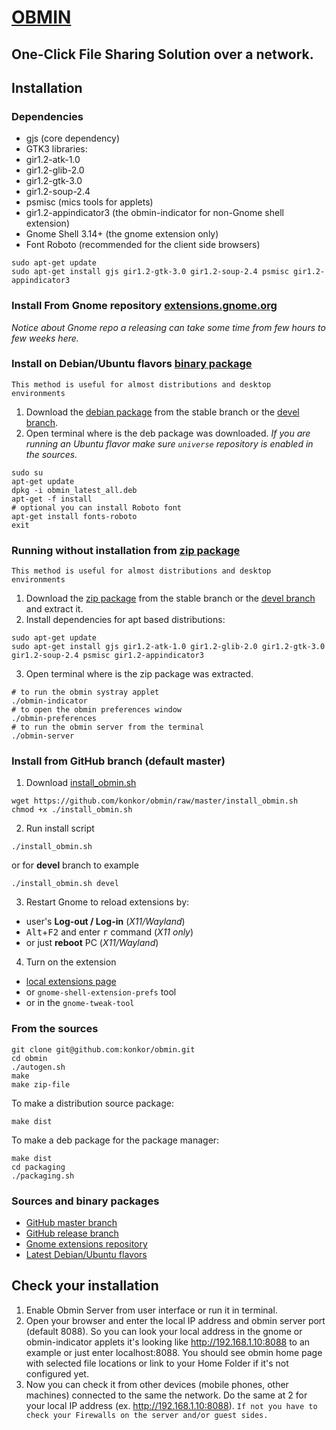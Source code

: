 # [OBMIN](https://extensions.gnome.org/extension/1254/obmin/)
**One-Click** File Sharing Solution over a network.
-----

## Installation
### Dependencies
* gjs (core dependency)
* GTK3 libraries:
 * gir1.2-atk-1.0
 * gir1.2-glib-2.0
 * gir1.2-gtk-3.0
 * gir1.2-soup-2.4
* psmisc (mics tools for applets)
* gir1.2-appindicator3 (the obmin-indicator for non-Gnome shell extension)
* Gnome Shell 3.14+ (the gnome extension only)
* Font Roboto (recommended for the client side browsers)

```
sudo apt-get update
sudo apt-get install gjs gir1.2-gtk-3.0 gir1.2-soup-2.4 psmisc gir1.2-appindicator3
```

### Install From Gnome repository [extensions.gnome.org](https://extensions.gnome.org/extension/1254/obmin/)
_Notice about Gnome repo a releasing can take some time from few hours to few weeks here._

### Install on Debian/Ubuntu flavors [binary package](#sources-and-binary-packages)
`This method is useful for almost distributions and desktop environments`
1. Download the [debian package](https://github.com/konkor/obmin/raw/master/releases/obmin_latest_all.deb) from the stable branch or the [devel branch](https://github.com/konkor/obmin/raw/devel/releases/obmin_latest_all.deb).
2. Open terminal where is the deb package was downloaded. _If you are running an Ubuntu flavor make sure `universe` repository is enabled in the sources._
```
sudo su
apt-get update
dpkg -i obmin_latest_all.deb
apt-get -f install
# optional you can install Roboto font
apt-get install fonts-roboto
exit
```

### Running without installation from [zip package](#sources-and-binary-packages)
`This method is useful for almost distributions and desktop environments`
1. Download the [zip package](https://github.com/konkor/obmin/raw/master/releases/obmin@konkor.zip) from the stable branch or the [devel branch](https://github.com/konkor/obmin/raw/devel/releases/obmin@konkor.zip) and extract it.
2. Install dependencies for apt based distributions:
```
sudo apt-get update
sudo apt-get install gjs gir1.2-atk-1.0 gir1.2-glib-2.0 gir1.2-gtk-3.0 gir1.2-soup-2.4 psmisc gir1.2-appindicator3
```
3. Open terminal where is the zip package was extracted.
```
# to run the obmin systray applet
./obmin-indicator
# to open the obmin preferences window
./obmin-preferences
# to run the obmin server from the terminal
./obmin-server
```
### Install from GitHub branch (default master)
1. Download [install_obmin.sh](https://github.com/konkor/obmin/raw/master/install_obmin.sh)
```
wget https://github.com/konkor/obmin/raw/master/install_obmin.sh
chmod +x ./install_obmin.sh
```
2. Run install script
```
./install_obmin.sh
```
or for **devel** branch to example
```
./install_obmin.sh devel
```
3. Restart Gnome to reload extensions by:
 * user's **Log-out / Log-in** (_X11/Wayland_)
 * <kbd>Alt</kbd>+<kbd>F2</kbd> and enter <kbd>r</kbd> command (_X11 only_)
 * or just **reboot** PC (_X11/Wayland_)
4. Turn on the extension
 * [local extensions page](https://extensions.gnome.org/local/)
 * or `gnome-shell-extension-prefs` tool
 * or in the `gnome-tweak-tool`

### From the sources
```
git clone git@github.com:konkor/obmin.git
cd obmin
./autogen.sh
make
make zip-file
```
To make a distribution source package:
```
make dist
```
To make a deb package for the package manager:
```
make dist
cd packaging
./packaging.sh
```
### Sources and binary packages
* [GitHub master branch](https://github.com/konkor/obmin/archive/master.zip)
* [GitHub release branch](https://github.com/konkor/obmin/archive/release.zip)
* [Gnome extensions repository](https://extensions.gnome.org/extension/1254/obmin/)
* [Latest Debian/Ubuntu flavors](https://github.com/konkor/obmin/raw/devel/releases/obmin_latest_all.deb)

## Check your installation
1. Enable Obmin Server from user interface or run it in terminal.
2. Open your browser and enter the local IP address and obmin server port (default 8088). So you can look your local address in the gnome or obmin-indicator applets it's looking like http://192.168.1.10:8088 to an example or just enter localhost:8088. You should see obmin home page with selected file locations or link to your Home Folder if it's not configured yet.
3. Now you can check it from other devices (mobile phones, other machines) connected to the same the network. Do the same at 2 for your local IP address (ex. http://192.168.1.10:8088). `If not you have to check your Firewalls on the server and/or guest sides.`
